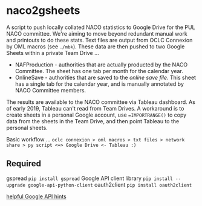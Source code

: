 # naco2gsheets

A script to push locally collated NACO statistics to Google Drive for the PUL NACO committee. We're aiming to move beyond redundant manual work and printouts to do these stats. Text files are output from OCLC Connexion by OML macros (see `./mbk`). These data are then pushed to two Google Sheets within a private Team Drive ...
* NAFProduction - authorities that are actually producted by the NACO Committee. The sheet has one tab per month for the calendar year.
* OnlineSave - authorities that are saved to the *online save file*. This sheet has a single tab for the calendar year, and is manually annotated by NACO Committee members.

The results are available to the NACO committee via Tableau dashboard. As of early 2019, Tableau can't read from Team Drives. A workaround is to create sheets in a personal Google account, use `=IMPORTRANGE()` to copy data from the sheets in the Team Drive, and then point Tableau to the personal sheets.  

Basic workflow ...
`oclc connexion > oml macros > txt files > network share > py script <=> Google Drive <- Tableau :)`


## Required
gspread `pip install gspread`
Google API client library `pip install --upgrade google-api-python-client`
oauth2client `pip install oauth2client`

[helpful Google API hints](https://www.twilio.com/blog/2017/02/an-easy-way-to-read-and-write-to-a-google-spreadsheet-in-python.html)
